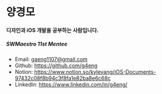 # 양경모

#### 디자인과 iOS 개발을 공부하는 사람입니다.
##### SWMaestro 11st Mentee

- Email: gaeng1107@gmail.com
- Github: https://github.com/g4eng
- Notion: https://www.notion.so/kyleyang/iOS-Documents-97432c08f8b94c3f8fa1e82ba8e6c68c
- LinkedIn: https://www.linkedin.com/in/g4eng/
